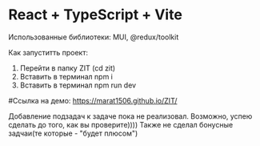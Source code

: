 # React + TypeScript + Vite

Использованные библиотеки: MUI, @redux/toolkit

Как запуститть проект:
1. Перейти в папку ZIT (cd zit)
2. Вставить в терминал npm i
3. Вставить в терминал npm run dev


#Ссылка на демо: 
https://marat1506.github.io/ZIT/

Добавление подзадач к задаче пока не реализовал. Возможно, успею сделать до того, как вы проверите))))
Также не сделал бонусные задчаи(те которые - "будет плюсом")
